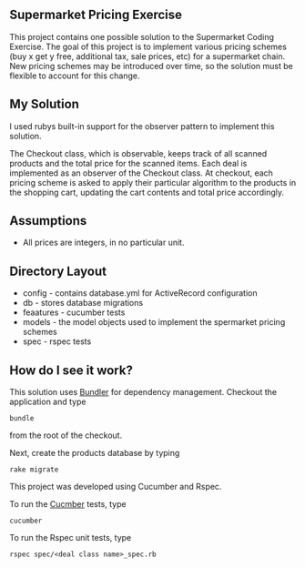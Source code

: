 Supermarket Pricing Exercise
-------------------------
This project contains one possible solution to the Supermarket Coding Exercise.  The goal of this project is to implement
various pricing schemes (buy x get y free, additional tax, sale prices, etc) for a supermarket chain.  New pricing schemes
may be introduced over time, so the solution must be flexible to account for this change.


My Solution
-------------------------

I used rubys built-in support for the observer pattern to implement this solution.

The Checkout class, which is observable, keeps track of all scanned products and the total price for the scanned items.  Each
deal is implemented as an observer of the Checkout class.  At checkout, each pricing scheme is asked to apply their particular
algorithm to the products in the shopping cart, updating the cart contents and total price accordingly.


Assumptions
-------------------------
* All prices are integers, in no particular unit.


Directory Layout
-------------------------
* config - contains database.yml for ActiveRecord configuration
* db - stores database migrations
* feaatures - cucumber tests
* models - the model objects used to implement the spermarket pricing schemes
* spec - rspec tests


How do I see it work?
-------------------------

This solution uses [Bundler](http://gembundler.com/) for dependency management.  Checkout the application and type

    bundle
from the root of the checkout.

Next, create the products database by typing

    rake migrate

This project was developed using Cucumber and Rspec.

To run the [Cucmber](http://cukes.info) tests, type

    cucumber

To run the Rspec unit tests, type

    rspec spec/<deal class name>_spec.rb
